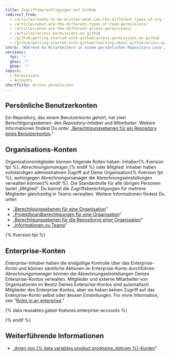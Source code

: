```yaml
---
title: Zugriffsberechtigungen auf GitHub
redirect_from:
  - /articles/needs-to-be-written-what-can-the-different-types-of-org-team-permissions-do/
  - /articles/what-are-the-different-types-of-team-permissions/
  - /articles/what-are-the-different-access-permissions/
  - /articles/access-permissions-on-github
  - /github/getting-started-with-github/access-permissions-on-github
  - /github/getting-started-with-github/learning-about-github/access-permissions-on-github
intro: 'Während Du Mitarbeitern in einem persönlichen Repository Lese-/Schreibzugriff gewähren kannst, können Mitglieder einer Organisation feiner abgestufte Zugriffsberechtigungen für die Repositorys der Organisation haben.'
versions:
  fpt: '*'
  ghes: '*'
  ghae: '*'
topics:
  - Permissions
  - Accounts
shortTitle: Access permissions
---
```


## Persönliche Benutzerkonten

Ein Repository, das einem Benutzerkonto gehört, hat zwei Berechtigungsebenen: den *Repository-Inhaber* und *Mitarbeiter*. Weitere Informationen findest Du unter „[Berechtigungsebenen für ein Repository eines Benutzerkontos](/articles/permission-levels-for-a-user-account-repository)."

## Organisations-Konten

Organisationsmitglieder können folgende Rollen haben: *Inhaber*{% ifversion fpt %}, *Abrechnungsmanager*,{% endif %} oder *Mitglied*. Inhaber haben vollständigen administrativen Zugriff auf Deine Organisation{% ifversion fpt %}, wohingegen Abrechnungsmanager die Abrechnungseinstellungen verwalten können{% endif %}. Die Standardrolle für alle übrigen Personen lautet „Mitglied“. Du kannst die Zugriffsberechtigungen für mehrere Mitglieder gleichzeitig in Teams verwalten. Weitere Informationen findest Du unter:
- „[Berechtigungsebenen für eine Organisation](/articles/permission-levels-for-an-organization)"
- „[Projektboardberechtigungen für eine Organisation](/articles/project-board-permissions-for-an-organization)“
- „[Berechtigungsebenen für die Repositorys einer Organisation](/articles/repository-permission-levels-for-an-organization)“
- „[Informationen zu Teams](/articles/about-teams)“

{% ifversion fpt %}

## Enterprise-Konten

*Enterprise-Inhaber* haben die endgültige Kontrolle über das Enterprise-Konto und können sämtliche Aktionen im Enterprise-Konto durchführen. *Abrechnungsmanager* können die Abrechnungseinstellungen Deines Enterprise-Kontos verwalten. Mitglieder und externe Mitarbeiter von Organisationen im Besitz Deines Enterprise-Kontos sind automatisch Mitglieder des Enterprise-Kontos, aber sie haben keinen Zugriff auf das Enterprise-Konto selbst oder dessen Einstellungen. For more information, see "[Roles in an enterprise](/github/setting-up-and-managing-your-enterprise/roles-in-an-enterprise)."

{% data reusables.gated-features.enterprise-accounts %}

{% endif %}

## Weiterführende Informationen

- „[Arten von {% data variables.product.prodname_dotcom %}-Konten](/articles/types-of-github-accounts)“
